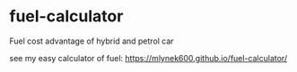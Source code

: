 # fuel-calculator
Fuel cost advantage of hybrid and petrol car

see my easy calculator of fuel:
https://mlynek600.github.io/fuel-calculator/
